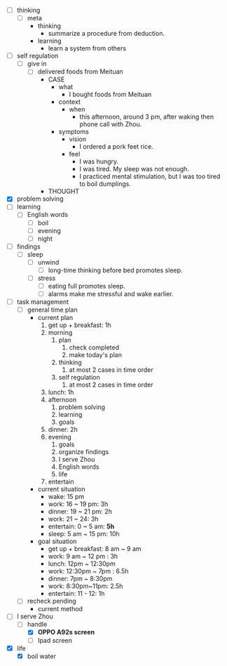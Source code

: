 - [ ] thinking
    - [ ] meta
        - thinking
            - summarize a procedure from deduction.
        - learning
            - learn a system from others
- [ ] self regulation
    - [ ] give in
        - [ ] delivered foods from Meituan
            - CASE
                - what
                    - I bought foods from Meituan
                - context
                    - when
                        - this afternoon, around 3 pm, after waking then phone call with Zhou. 
                - symptoms
                    - vision
                        - I ordered a pork feet rice.
                    - feel
                        - I was hungry.
                        - I was tired. My sleep was not enough.
                        - I practiced mental stimulation, but I was too tired to boil dumplings.
            - THOUGHT
- [x] problem solving
- [ ] learning
    - [ ] English words
        - [ ] boil
        - [ ] evening
        - [ ] night
- [ ] findings
    - [ ] sleep
        - [ ] unwind
            - [ ] long-time thinking before bed promotes sleep.
        - [ ] stress
            - [ ] eating full promotes sleep.
            - [ ] alarms make me stressful and wake earlier. 
- [ ] task management
    - [ ] general time plan
        - current plan
            1. get up + breakfast: 1h
            2. morning
                1. plan
                    1. check completed
                    2. make today's plan
                2. thinking
                    1. at most 2 cases in time order
                3. self regulation
                    1. at most 2 cases in time order
            3. lunch: 1h
            4. afternoon
                1. problem solving
                2. learning
                3. goals
            5. dinner: 2h
            6. evening
                1. goals
                2. organize findings
                3. I serve Zhou
                4. English words
                5. life
            7. entertain
        - current situation
            - wake: 15 pm
            - work: 16 ~ 19 pm: 3h
            - dinner: 19 ~ 21 pm: 2h
            - work: 21 ~ 24: 3h
            - entertain: 0 ~ 5 am: **5h**
            - sleep: 5 am ~ 15 pm: 10h
        - goal situation
            - get up + breakfast: 8 am ~ 9 am
            - work: 9 am ~ 12 pm : 3h
            - lunch: 12pm ~ 12:30pm
            - work: 12:30pm ~ 7pm : 6.5h
            - dinner: 7pm ~ 8:30pm
            - work: 8:30pm~11pm: 2.5h
            - entertain: 11 - 12: 1h
    - [ ] recheck pending
        - current method
- [ ] I serve Zhou
    - [ ] handle
        - [x] **OPPO A92s screen**
        - [ ] Ipad screen
- [x] life
    - [x] boil water